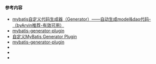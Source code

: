 
#### 参考内容
- [mybatis自定义代码生成器（Generator）——自动生成model&dao代码-（byArvin推荐-有效可用）](https://blog.csdn.net/yangchao13341408947/article/details/52510766)
- [mybatis-generator-plugin](https://github.com/itfsw/mybatis-generator-plugin)
- [自定义MyBatis Generator Plugin](https://blog.csdn.net/xisuo002/article/details/78815048)
- [mybatis-generator-plugin](https://github.com/itfsw/mybatis-generator-plugin)
- []()
- []()
- []()

